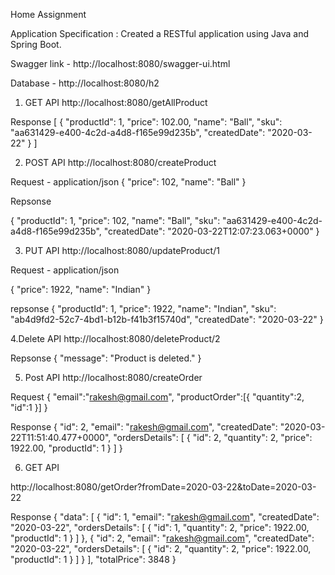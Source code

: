 Home Assignment

Application Specification : Created a RESTful application using Java and Spring Boot.

Swagger link - http://localhost:8080/swagger-ui.html

Database - http://localhost:8080/h2


1. GET API
http://localhost:8080/getAllProduct

Response
[
    {
        "productId": 1,
        "price": 102.00,
        "name": "Ball",
        "sku": "aa631429-e400-4c2d-a4d8-f165e99d235b",
        "createdDate": "2020-03-22"
    }
]

2. POST API
http://localhost:8080/createProduct

Request - application/json
{
        "price": 102,
        "name": "Ball"
}

Repsonse

{
    "productId": 1,
    "price": 102,
    "name": "Ball",
    "sku": "aa631429-e400-4c2d-a4d8-f165e99d235b",
    "createdDate": "2020-03-22T12:07:23.063+0000"
}

3. PUT API
http://localhost:8080/updateProduct/1

Request - application/json

{
        "price": 1922,
        "name": "Indian"
}

repsonse
{
    "productId": 1,
    "price": 1922,
    "name": "Indian",
    "sku": "ab4d9fd2-52c7-4bd1-b12b-f41b3f15740d",
    "createdDate": "2020-03-22"
}


4.Delete API
http://localhost:8080/deleteProduct/2

Repsonse
{
    "message": "Product is deleted."
}


5. Post API
http://localhost:8080/createOrder

Request
{
	"email":"rakesh@gmail.com",
	"productOrder":[{ 
		"quantity":2,
		"id":1
	}]
}

Response
{
    "id": 2,
    "email": "rakesh@gmail.com",
    "createdDate": "2020-03-22T11:51:40.477+0000",
    "ordersDetails": [
        {
            "id": 2,
            "quantity": 2,
            "price": 1922.00,
            "productId": 1
        }
    ]
}


6. GET API

http://localhost:8080/getOrder?fromDate=2020-03-22&toDate=2020-03-22

Response
{
    "data": [
        {
            "id": 1,
            "email": "rakesh@gmail.com",
            "createdDate": "2020-03-22",
            "ordersDetails": [
                {
                    "id": 1,
                    "quantity": 2,
                    "price": 1922.00,
                    "productId": 1
                }
            ]
        },
        {
            "id": 2,
            "email": "rakesh@gmail.com",
            "createdDate": "2020-03-22",
            "ordersDetails": [
                {
                    "id": 2,
                    "quantity": 2,
                    "price": 1922.00,
                    "productId": 1
                }
            ]
        }
    ],
    "totalPrice": 3848
}
